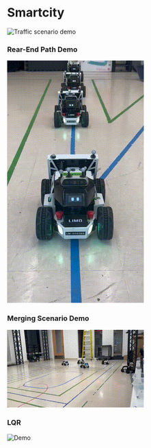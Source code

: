 # Smartcity

![Traffic scenario demo](images/traffic_scenario.gif)

### Rear-End Path Demo
![Straight path](images/straight_path.gif)

### Merging Scenario Demo
![Merging](images/merging.gif)

### LQR
![Demo](images/upload_aa38a686.gif)
